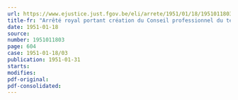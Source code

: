 ```yaml
---
url: https://www.ejustice.just.fgov.be/eli/arrete/1951/01/18/1951011803/justel
title-fr: "Arrêté royal portant création du Conseil professionnel du textile et du vêtement"
date: 1951-01-18
source:
number: 1951011803
page: 604
case: 1951-01-18/03
publication: 1951-01-31
starts:
modifies:
pdf-original:
pdf-consolidated:
---
```



